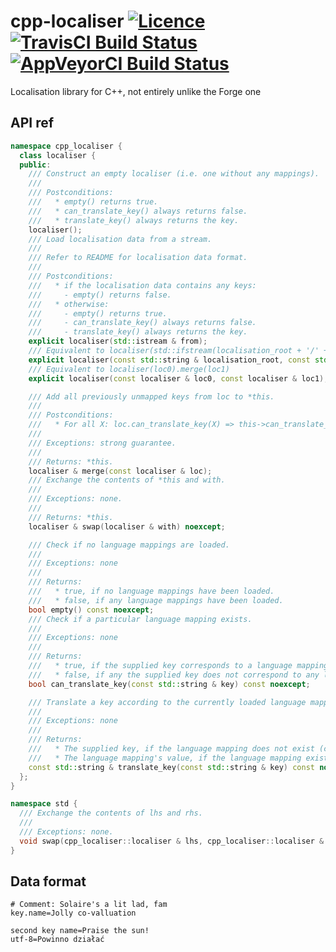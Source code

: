 # cpp-localiser [![Licence](https://img.shields.io/badge/license-MIT-blue.svg?style=flat)](LICENSE) [![TravisCI Build Status](https://travis-ci.org/nabijaczleweli/cpp-localiser.svg?branch=master)](https://travis-ci.org/nabijaczleweli/cpp-localiser) [![AppVeyorCI Build Status](https://ci.appveyor.com/api/projects/status/gnah19tp7b5ri60k?svg=true)](https://ci.appveyor.com/project/nabijaczleweli/cpp-localiser)
Localisation library for C++, not entirely unlike the Forge one


## API ref
```cpp
namespace cpp_localiser {
  class localiser {
  public:
    /// Construct an empty localiser (i.e. one without any mappings).
    ///
    /// Postconditions:
    ///   * empty() returns true.
    ///   * can_translate_key() always returns false.
    ///   * translate_key() always returns the key.
    localiser();
    /// Load localisation data from a stream.
    ///
    /// Refer to README for localisation data format.
    ///
    /// Postconditions:
    ///   * if the localisation data contains any keys:
    ///     - empty() returns false.
    ///   * otherwise:
    ///     - empty() returns true.
    ///     - can_translate_key() always returns false.
    ///     - translate_key() always returns the key.
    explicit localiser(std::istream & from);
    /// Equivalent to localiser(std::ifstream(localisation_root + '/' + locale + ".lang"))
    explicit localiser(const std::string & localisation_root, const std::string & locale = "en_US");
    /// Equivalent to localiser(loc0).merge(loc1)
    explicit localiser(const localiser & loc0, const localiser & loc1);

    /// Add all previously unmapped keys from loc to *this.
    ///
    /// Postconditions:
    ///   * For all X: loc.can_translate_key(X) => this->can_translate_key(X).
    ///
    /// Exceptions: strong guarantee.
    ///
    /// Returns: *this.
    localiser & merge(const localiser & loc);
    /// Exchange the contents of *this and with.
    ///
    /// Exceptions: none.
    ///
    /// Returns: *this.
    localiser & swap(localiser & with) noexcept;

    /// Check if no language mappings are loaded.
    ///
    /// Exceptions: none
    ///
    /// Returns:
    ///   * true, if no language mappings have been loaded.
    ///   * false, if any language mappings have been loaded.
    bool empty() const noexcept;
    /// Check if a particular language mapping exists.
    ///
    /// Exceptions: none
    ///
    /// Returns:
    ///   * true, if the supplied key corresponds to a language mapping.
    ///   * false, if any the supplied key does not correspond to any language mapping loaded.
    bool can_translate_key(const std::string & key) const noexcept;

    /// Translate a key according to the currently loaded language mappings.
    ///
    /// Exceptions: none
    ///
    /// Returns:
    ///   * The supplied key, if the language mapping does not exist (can_translate_key(key) == false).
    ///   * The language mapping's value, if the language mapping exists (can_translate_key(key) == true).
    const std::string & translate_key(const std::string & key) const noexcept;
  };
}

namespace std {
  /// Exchange the contents of lhs and rhs.
  ///
  /// Exceptions: none.
  void swap(cpp_localiser::localiser & lhs, cpp_localiser::localiser & rhs) noexcept;
}
```

## Data format

```
# Comment: Solaire's a lit lad, fam
key.name=Jolly co-valluation

second key name=Praise the sun!
utf-8=Powinno działać
```
